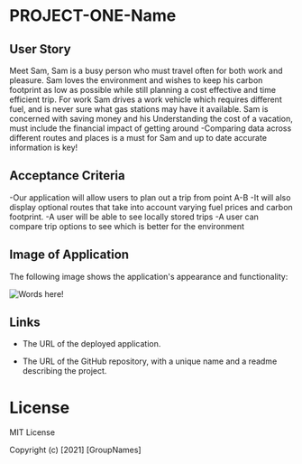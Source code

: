 # PROJECT-ONE-Name

## User Story

Meet Sam,
Sam is a busy person who must travel often for both work and pleasure. Sam loves the environment and wishes to keep his carbon footprint as low as possible while still planning a cost effective and time efficient trip. For work Sam drives a work vehicle which requires different fuel, and is never sure what gas stations may have it available. Sam is concerned with saving money and his Understanding the cost of a vacation, must include the financial impact of getting around
-Comparing data across different routes and places is a must for Sam and up to date accurate information is key!

## Acceptance Criteria

-Our application will allow users to plan out a trip from point A-B
-It will also display optional routes that take into account varying fuel prices and carbon footprint.
-A user will be able to see locally stored trips
-A user can compare trip options to see which is better for the environment

## Image of Application

The following image shows the application's appearance and functionality:

![Words here!](./assets/Mockup.png)

## Links

- The URL of the deployed application.

- The URL of the GitHub repository, with a unique name and a readme describing the project.

# License

MIT License

Copyright (c) [2021] [GroupNames]
